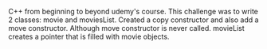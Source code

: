 C++ from beginning to beyond udemy's course. This challenge was to write 2 classes: movie and moviesList. Created a copy constructor and also add a move constructor. Although move constructor is never called. movieList creates a pointer that is filled with movie objects.